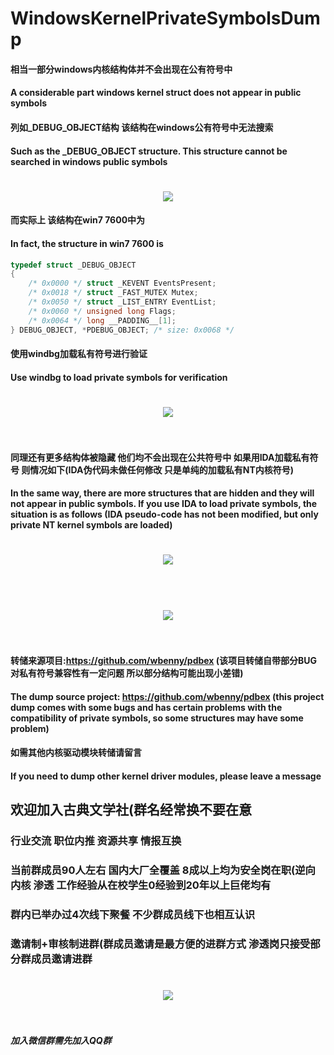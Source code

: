 # WindowsKernelPrivateSymbolsDump

#### 相当一部分windows内核结构体并不会出现在公有符号中

#### A considerable part windows kernel struct does not appear in public symbols

#### 列如_DEBUG_OBJECT结构 该结构在windows公有符号中无法搜索

#### Such as the _DEBUG_OBJECT structure. This structure cannot be searched in windows public symbols

<h1 align="center">
	<img src="1.png" >
</h1>

#### 而实际上 该结构在win7 7600中为

#### In fact, the structure in win7 7600 is

```cpp
typedef struct _DEBUG_OBJECT
{
	/* 0x0000 */ struct _KEVENT EventsPresent;
	/* 0x0018 */ struct _FAST_MUTEX Mutex;
	/* 0x0050 */ struct _LIST_ENTRY EventList;
	/* 0x0060 */ unsigned long Flags;
	/* 0x0064 */ long __PADDING__[1];
} DEBUG_OBJECT, *PDEBUG_OBJECT; /* size: 0x0068 */
```

#### 使用windbg加载私有符号进行验证

#### Use windbg to load private symbols for verification

<h1 align="center">
	<img src="2.png" >
	<br>
	<br>
</h1>

#### 同理还有更多结构体被隐藏 他们均不会出现在公共符号中 如果用IDA加载私有符号 则情况如下(IDA伪代码未做任何修改 只是单纯的加载私有NT内核符号)

#### In the same way, there are more structures that are hidden and they will not appear in public symbols. If you use IDA to load private symbols, the situation is as follows (IDA pseudo-code has not been modified, but only private NT kernel symbols are loaded)

<h1 align="center">
	<img src="3.png" >
	<br>
	<br>
</h1>

<h1 align="center">
	<img src="4.png" >
	<br>
	<br>
</h1>

#### 转储来源项目:https://github.com/wbenny/pdbex (该项目转储自带部分BUG 对私有符号兼容性有一定问题 所以部分结构可能出现小差错)

#### The dump source project: https://github.com/wbenny/pdbex (this project dump comes with some bugs and has certain problems with the compatibility of private symbols, so some structures may have some problem)

#### 如需其他内核驱动模块转储请留言

#### If you need to dump other kernel driver modules, please leave a message


## 欢迎加入古典文学社(群名经常换不要在意 

### 行业交流 职位内推 资源共享 情报互换

### 当前群成员90人左右 国内大厂全覆盖 8成以上均为安全岗在职(逆向 内核 渗透 工作经验从在校学生0经验到20年以上巨佬均有

### 群内已举办过4次线下聚餐 不少群成员线下也相互认识

### 邀请制+审核制进群(群成员邀请是最方便的进群方式 渗透岗只接受部分群成员邀请进群

<h1 align="center">
	<img src="123.JPG" >
	<br>
	<br>
</h1>

##### 加入微信群需先加入QQ群